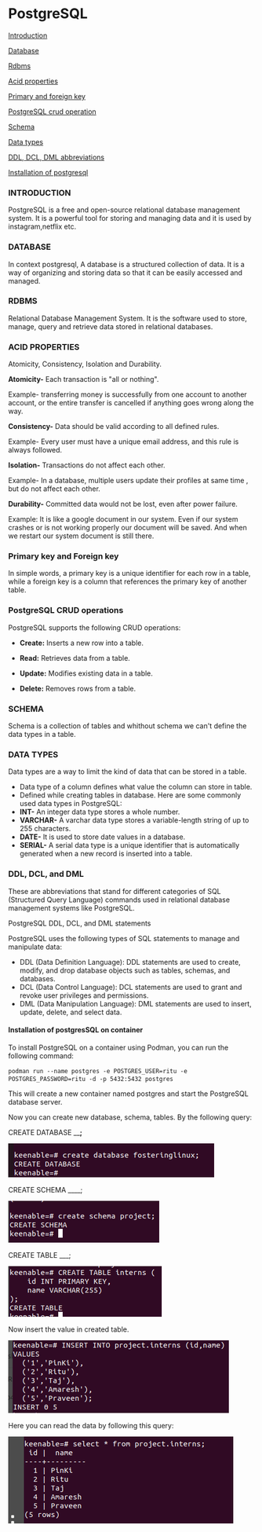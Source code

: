 # PostgreSQL
[Introduction](#introduction)

[Database](#database)

[Rdbms](#rdbms)

[Acid properties](#acid-properties)

[Primary and foreign key](#primary-key-and-foreign-key)

[PostgreSQL crud operation](#postgresql-crud-operations)

[Schema](#schema)

[Data types](#data-types)

[DDL, DCL, DML abbreviations](#ddl-dcl-and-dml)

[Installation of postgresql](#installation-of-postgressql-on-container)


### INTRODUCTION
PostgreSQL is a free and open-source relational database management system. It is a powerful tool for storing and managing data and it is used by instagram,netflix etc.

### DATABASE 
In context postgresql, A database is a structured collection of data. It is a way of organizing and storing data so that it can be easily accessed and managed.





### RDBMS
Relational Database Management System. It is the software used to store, manage, query and retrieve data stored in relational databases.

### ACID PROPERTIES
Atomicity, Consistency, Isolation and Durability.

**Atomicity-**  Each transaction is "all or nothing".

Example- transferring money is successfully from one account to another account, or the entire transfer is cancelled if anything goes wrong along the way.

**Consistency-** Data should be valid according to all defined rules.

Example- Every user must have a unique email address, and this rule is always followed.

**Isolation-** Transactions do not affect each other.

Example- In a database, multiple users update their profiles at same time , but do not affect each other.

**Durability-** Committed data would not be lost, even after power failure.

Example: It is like a google document in our system. Even if our system crashes or is not working properly our document will be saved. And when we restart our system document is still there.

### Primary key and Foreign key
In simple words, a primary key is a unique identifier for each row in a table, while a foreign key is a column that references the primary key of another table.

### PostgreSQL CRUD operations

PostgreSQL supports the following CRUD operations:

- **Create:** Inserts a new row into a table.
  
- **Read:** Retrieves data from a table.

- **Update:** Modifies existing data in a table.
  
- **Delete:** Removes rows from a table.


### SCHEMA
Schema is a collection of tables and whithout schema we can't define the data types in a table.



### DATA TYPES
Data types are a way to limit the kind of data that can be stored in a table.
- Data type of a column defines what value the column can store in table.
- Defined while creating tables in database.
Here are some commonly used data types in PostgreSQL:
- **INT-** An integer data type stores a whole number.
- **VARCHAR-** A varchar data type stores a variable-length string of up to 255 characters.
- **DATE-**  It is used to store date values in a database. 
- **SERIAL-** A serial data type is a unique identifier that is automatically generated when a new record is inserted into a table.

### DDL, DCL, and DML 
These are abbreviations that stand for different categories of SQL (Structured Query Language) commands used in relational database management systems like PostgreSQL.

PostgreSQL DDL, DCL, and DML statements

PostgreSQL uses the following types of SQL statements to manage and manipulate data:

- DDL (Data Definition Language): DDL statements are used to create, modify, and drop database objects such as tables, schemas, and databases.
- DCL (Data Control Language): DCL statements are used to grant and revoke user privileges and permissions.
- DML (Data Manipulation Language): DML statements are used to insert, update, delete, and select data.
  
#### Installation of postgresSQL on container

To install PostgreSQL on a container using Podman, you can run the following command:

```
podman run --name postgres -e POSTGRES_USER=ritu -e POSTGRES_PASSWORD=ritu -d -p 5432:5432 postgres
```
This will create a new container named postgres and start the PostgreSQL database server. 

Now you can create new database, schema, tables.
By the following query:

CREATE DATABASE ____;__

![Alt text](<Screenshot from 2023-11-07 08-51-42.png>)

CREATE SCHEMA ____;

![Alt text](<Screenshot from 2023-11-07 12-09-14.png>)

CREATE TABLE ___;

![Alt text](table.png)

Now insert the value in created table.

![Alt text](input.png)

Here you can read the data by following this query:

![Alt text](show.png)



